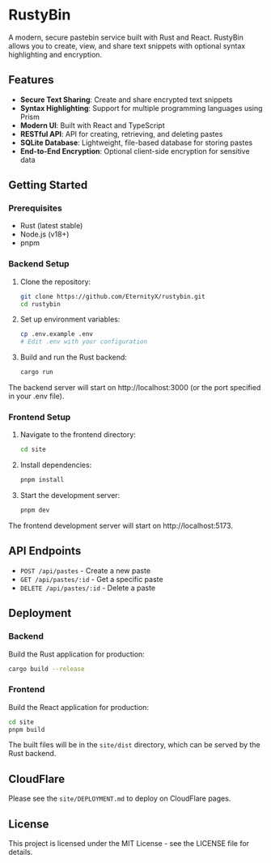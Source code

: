 # RustyBin

A modern, secure pastebin service built with Rust and React. RustyBin allows you to create, view, and share text snippets with optional syntax highlighting and encryption.

## Features

- **Secure Text Sharing**: Create and share encrypted text snippets
- **Syntax Highlighting**: Support for multiple programming languages using Prism
- **Modern UI**: Built with React and TypeScript
- **RESTful API**: API for creating, retrieving, and deleting pastes
- **SQLite Database**: Lightweight, file-based database for storing pastes
- **End-to-End Encryption**: Optional client-side encryption for sensitive data

## Getting Started

### Prerequisites

- Rust (latest stable)
- Node.js (v18+)
- pnpm

### Backend Setup

1. Clone the repository:

   ```bash
   git clone https://github.com/EternityX/rustybin.git
   cd rustybin
   ```

2. Set up environment variables:

   ```bash
   cp .env.example .env
   # Edit .env with your configuration
   ```

3. Build and run the Rust backend:
   ```bash
   cargo run
   ```

The backend server will start on http://localhost:3000 (or the port specified in your .env file).

### Frontend Setup

1. Navigate to the frontend directory:

   ```bash
   cd site
   ```

2. Install dependencies:

   ```bash
   pnpm install
   ```

3. Start the development server:
   ```bash
   pnpm dev
   ```

The frontend development server will start on http://localhost:5173.

## API Endpoints

- `POST /api/pastes` - Create a new paste
- `GET /api/pastes/:id` - Get a specific paste
- `DELETE /api/pastes/:id` - Delete a paste

## Deployment

### Backend

Build the Rust application for production:

```bash
cargo build --release
```

### Frontend

Build the React application for production:

```bash
cd site
pnpm build
```

The built files will be in the `site/dist` directory, which can be served by the Rust backend.

## CloudFlare

Please see the `site/DEPLOYMENT.md` to deploy on CloudFlare pages.

## License

This project is licensed under the MIT License - see the LICENSE file for details.

